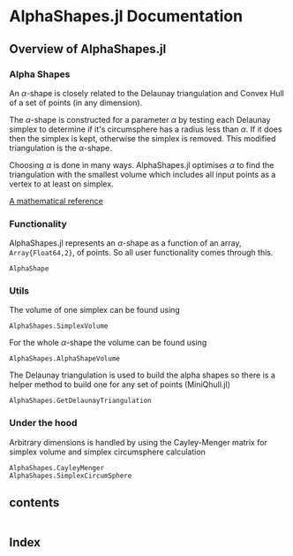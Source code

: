 # AlphaShapes.jl Documentation

## Overview of AlphaShapes.jl

### Alpha Shapes

An $\alpha$-shape is closely related to the Delaunay triangulation and Convex Hull
of a set of points (in any dimension).

The $\alpha$-shape is constructed for a parameter $\alpha$ by testing each
Delaunay simplex to determine if it's circumsphere has a radius less than
$\alpha$. If it does then the simplex is kept, otherwise the simplex is
removed. This modified triangulation is the $\alpha$-shape.

Choosing $\alpha$ is done in many ways. AlphaShapes.jl optimises $\alpha$
to find the triangulation with the smallest volume which includes all input
points as a vertex to at least on simplex.

[A mathematical reference](https://graphics.stanford.edu/courses/cs268-11-spring/handouts/AlphaShapes/as_fisher.pdf)

### Functionality

AlphaShapes.jl represents an $\alpha$-shape as a function of an array,
```Array{Float64,2}```, of points. So all user functionality comes through this.

```@docs
AlphaShape
```

### Utils

The volume of one simplex can be found using

```@docs
AlphaShapes.SimplexVolume
```

For the whole $\alpha$-shape the volume can be found using

```@docs
AlphaShapes.AlphaShapeVolume
```

The Delaunay triangulation is used to build the alpha shapes so there
is a helper method to build one for any set of points (MiniQhull.jl)

```@docs
AlphaShapes.GetDelaunayTriangulation
```

### Under the hood

Arbitrary dimensions is handled by using the Cayley-Menger matrix for simplex
volume and simplex circumsphere calculation

```@docs
AlphaShapes.CayleyMenger
AlphaShapes.SimplexCircumSphere
```


## contents

```@contents
```

## Index

```@index
```
